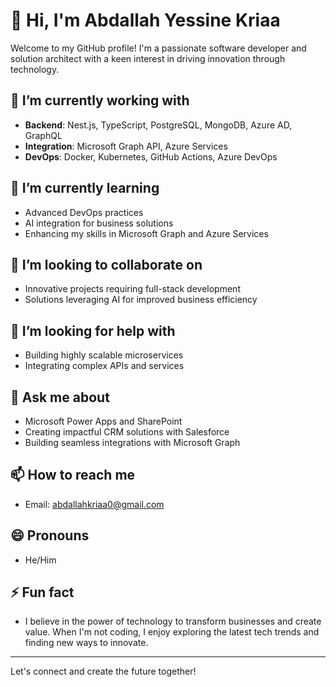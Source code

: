# 👋 Hi, I'm Abdallah Yessine Kriaa

Welcome to my GitHub profile! I'm a passionate software developer and solution architect with a keen interest in driving innovation through technology.

## 🔭 I’m currently working with
- **Backend**: Nest.js, TypeScript, PostgreSQL, MongoDB, Azure AD, GraphQL
- **Integration**: Microsoft Graph API, Azure Services
- **DevOps**: Docker, Kubernetes, GitHub Actions, Azure DevOps

## 🌱 I’m currently learning
- Advanced DevOps practices
- AI integration for business solutions
- Enhancing my skills in Microsoft Graph and Azure Services

## 👯 I’m looking to collaborate on
- Innovative projects requiring full-stack development
- Solutions leveraging AI for improved business efficiency

## 🤔 I’m looking for help with
- Building highly scalable microservices
- Integrating complex APIs and services

## 💬 Ask me about
- Microsoft Power Apps and SharePoint
- Creating impactful CRM solutions with Salesforce
- Building seamless integrations with Microsoft Graph

## 📫 How to reach me
- Email: abdallahkriaa0@gmail.com

## 😄 Pronouns
- He/Him

## ⚡ Fun fact
- I believe in the power of technology to transform businesses and create value. When I'm not coding, I enjoy exploring the latest tech trends and finding new ways to innovate.

---

Let's connect and create the future together!
